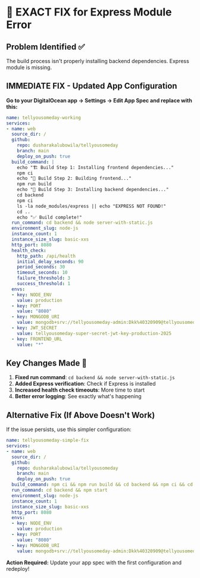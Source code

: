 # 🎯 EXACT FIX for Express Module Error

## Problem Identified ✅
The build process isn't properly installing backend dependencies. Express module is missing.

## IMMEDIATE FIX - Updated App Configuration

**Go to your DigitalOcean app → Settings → Edit App Spec and replace with this:**

```yaml
name: tellyousomeday-working
services:
- name: web
  source_dir: /
  github:
    repo: dusharakalubowila/tellyousomeday
    branch: main
    deploy_on_push: true
  build_command: |
    echo "🏗️ Build Step 1: Installing frontend dependencies..."
    npm ci
    echo "🔨 Build Step 2: Building frontend..."
    npm run build
    echo "📂 Build Step 3: Installing backend dependencies..."
    cd backend
    npm ci
    ls -la node_modules/express || echo "EXPRESS NOT FOUND!"
    cd ..
    echo "✅ Build complete!"
  run_command: cd backend && node server-with-static.js
  environment_slug: node-js
  instance_count: 1
  instance_size_slug: basic-xxs
  http_port: 8080
  health_check:
    http_path: /api/health
    initial_delay_seconds: 90
    period_seconds: 30
    timeout_seconds: 10
    failure_threshold: 3
    success_threshold: 1
  envs:
  - key: NODE_ENV
    value: production
  - key: PORT
    value: "8080"
  - key: MONGODB_URI
    value: mongodb+srv://tellyousomeday-admin:Dkk%40320909@tellyousomeday-cluster.8j0bf4b.mongodb.net/tellyousomeday?retryWrites=true&w=majority&appName=tellyousomeday-cluster
  - key: JWT_SECRET
    value: tellyousomeday-super-secret-jwt-key-production-2025
  - key: FRONTEND_URL
    value: "*"
```

## Key Changes Made 🔧

1. **Fixed run command**: `cd backend && node server-with-static.js`
2. **Added Express verification**: Check if Express is installed
3. **Increased health check timeouts**: More time to start
4. **Better error logging**: See exactly what's happening

## Alternative Fix (If Above Doesn't Work)

If the issue persists, use this simpler configuration:

```yaml
name: tellyousomeday-simple-fix
services:
- name: web
  source_dir: /
  github:
    repo: dusharakalubowila/tellyousomeday
    branch: main
    deploy_on_push: true
  build_command: npm ci && npm run build && cd backend && npm ci && cd ..
  run_command: cd backend && npm start
  environment_slug: node-js
  instance_count: 1
  instance_size_slug: basic-xxs
  http_port: 8080
  envs:
  - key: NODE_ENV
    value: production
  - key: PORT
    value: "8080"
  - key: MONGODB_URI
    value: mongodb+srv://tellyousomeday-admin:Dkk%40320909@tellyousomeday-cluster.8j0bf4b.mongodb.net/tellyousomeday?retryWrites=true&w=majority&appName=tellyousomeday-cluster
```

**Action Required:** Update your app spec with the first configuration and redeploy!
